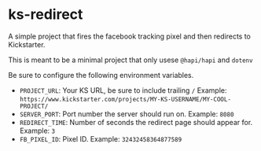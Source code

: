 # ks-redirect

A simple project that fires the facebook tracking pixel and then redirects to Kickstarter.

This is meant to be a minimal project that only usese `@hapi/hapi` and `dotenv`

Be sure to configure the following environment variables.

- `PROJECT_URL`: Your KS URL, be sure to include trailing `/` Example: `https://www.kickstarter.com/projects/MY-KS-USERNAME/MY-COOL-PROJECT/`
- `SERVER_PORT`: Port number the server should run on. Example: `8080`
- `REDIRECT_TIME`: Number of seconds the redirect page should appear for. Example: `3`
- `FB_PIXEL_ID`: Pixel ID.  Example: `32432458364877589`
